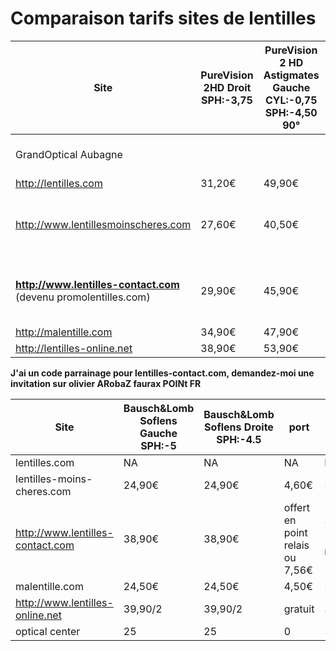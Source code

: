 Comparaison tarifs sites de lentilles
=====================================

| Site | PureVision 2HD Droit SPH:-3,75 | PureVision 2 HD Astigmates Gauche CYL:-0,75 SPH:-4,50 90° | port | total |
| --- | --- | --- | --- | --- |
| GrandOptical Aubagne | | | | 103€ (dernière commande) |
| http://lentilles.com | 31,20€ | 49,90€ | 5,63€ | 86,73€ |
| http://www.lentillesmoinscheres.com | 27,60€ | 40,50€ | 3€ point relais ou 4,60€ domicile | 71,10€ |
| **http://www.lentilles-contact.com** (devenu promolentilles.com) | 29,90€ | 45,90€ | offert en point relais ou 7,56€ | 78,80€ (point relais) |
| http://malentille.com | 34,90€ | 47,90€ | 4,80€ | 87,60€ |
| http://lentilles-online.net | 38,90€ | 53,90€ | gratuit | 92,80€ |

**J'ai un code parrainage pour lentilles-contact.com, demandez-moi une invitation sur olivier ARobaZ faurax POINt FR**

| Site | Bausch&Lomb Soflens Gauche SPH:-5 | Bausch&Lomb Soflens Droite SPH:-4.5 | port | total |
| --- | --- | --- | --- | --- |
| lentilles.com | NA | NA | NA | NA |
| lentilles-moins-cheres.com | 24,90€ | 24,90€ | 4,60€ | 54,40€ |
| http://www.lentilles-contact.com | 38,90€ | 38,90€ | offert en point relais ou 7,56€ | 77,80€ (point relais) |
| malentille.com | 24,50€ | 24,50€ | 4,50€ | 53,50€ |
| http://www.lentilles-online.net | 39,90/2 | 39,90/2 | gratuit | 39,90 |
| optical center | 25 | 25 | 0 | 50 |

